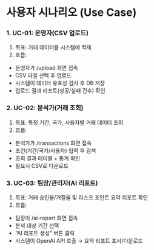# 사용자 시나리오 (Use Case)
### 1. UC-01: 운영자(CSV 업로드)
1) 목표: 거래 데이터를 시스템에 적재
2) 흐름:
- 운영자가 /upload 화면 접속
- CSV 파일 선택 후 업로드
- 시스템이 데이터 유효성 검사 후 DB 저장
- 업로드 결과 리포트(성공/실패 건수) 확인

### 2. UC-02: 분석가(거래 조회)
1) 목표: 특정 기간, 국가, 사용자별 거래 데이터 조회
2) 흐름:
- 분석가가 /transactions 화면 접속
- 조건(기간/국가/사용자) 입력 후 검색
- 조회 결과 테이블 + 통계 확인
- 필요시 CSV로 다운로드

### 3. UC-03: 팀장/관리자(AI 리포트)
1) 목표: 거래 승인율/거절율 및 리스크 포인트 요약 리포트 확인
2) 흐름:
- 팀장이 /ai-report 화면 접속
- 분석 대상 기간 선택
- “AI 리포트 생성” 버튼 클릭
- 시스템이 OpenAI API 호출 → 요약 리포트 표시/다운로드